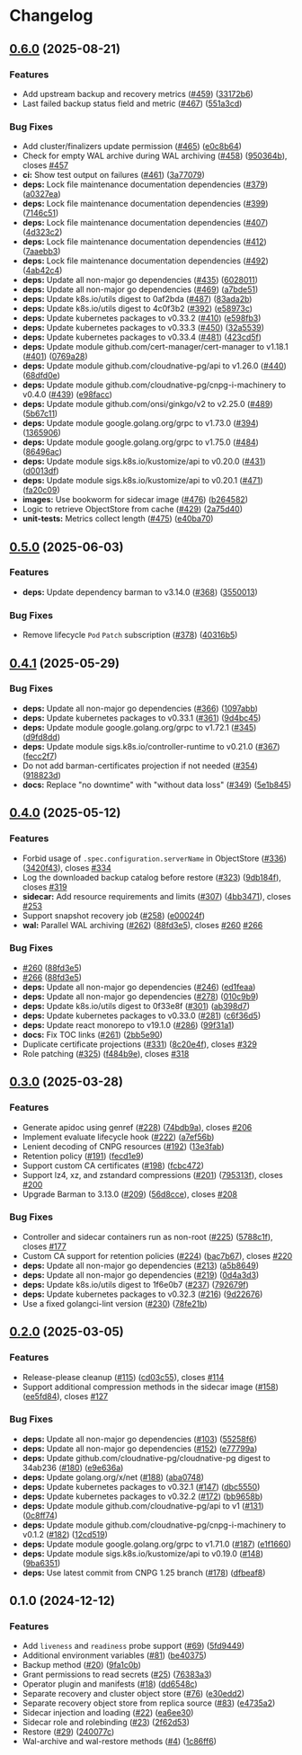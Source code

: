 # Changelog

## [0.6.0](https://github.com/cloudnative-pg/plugin-barman-cloud/compare/v0.5.0...v0.6.0) (2025-08-21)


### Features

* Add upstream backup and recovery metrics ([#459](https://github.com/cloudnative-pg/plugin-barman-cloud/issues/459)) ([33172b6](https://github.com/cloudnative-pg/plugin-barman-cloud/commit/33172b6466b57e23dc0479fbb9d7af53362dba91))
* Last failed backup status field and metric ([#467](https://github.com/cloudnative-pg/plugin-barman-cloud/issues/467)) ([551a3cd](https://github.com/cloudnative-pg/plugin-barman-cloud/commit/551a3cde09886d88851e751ab289e04630243a7c))


### Bug Fixes

* Add cluster/finalizers update permission ([#465](https://github.com/cloudnative-pg/plugin-barman-cloud/issues/465)) ([e0c8b64](https://github.com/cloudnative-pg/plugin-barman-cloud/commit/e0c8b64470cc31f36b0511b80bbac6ecaa8bd283))
* Check for empty WAL archive during WAL archiving ([#458](https://github.com/cloudnative-pg/plugin-barman-cloud/issues/458)) ([950364b](https://github.com/cloudnative-pg/plugin-barman-cloud/commit/950364b9559c7e2079c09145f4fc23ce6a96dedc)), closes [#457](https://github.com/cloudnative-pg/plugin-barman-cloud/issues/457)
* **ci:** Show test output on failures ([#461](https://github.com/cloudnative-pg/plugin-barman-cloud/issues/461)) ([3a77079](https://github.com/cloudnative-pg/plugin-barman-cloud/commit/3a770798c718ad7bb88502bf55ee1beebef17e0c))
* **deps:** Lock file maintenance documentation dependencies ([#379](https://github.com/cloudnative-pg/plugin-barman-cloud/issues/379)) ([a0327ea](https://github.com/cloudnative-pg/plugin-barman-cloud/commit/a0327ea574558d6c1a913e13a12bb454818900a7))
* **deps:** Lock file maintenance documentation dependencies ([#399](https://github.com/cloudnative-pg/plugin-barman-cloud/issues/399)) ([7146c51](https://github.com/cloudnative-pg/plugin-barman-cloud/commit/7146c51de11a5d673aef23e36e07a2b0c528d3b7))
* **deps:** Lock file maintenance documentation dependencies ([#407](https://github.com/cloudnative-pg/plugin-barman-cloud/issues/407)) ([4d323c2](https://github.com/cloudnative-pg/plugin-barman-cloud/commit/4d323c2d3df2bcd52c126b369922bec67db68a2c))
* **deps:** Lock file maintenance documentation dependencies ([#412](https://github.com/cloudnative-pg/plugin-barman-cloud/issues/412)) ([7aaebb3](https://github.com/cloudnative-pg/plugin-barman-cloud/commit/7aaebb3c25e04022fd51a99fac2eeee4c91de532))
* **deps:** Lock file maintenance documentation dependencies ([#492](https://github.com/cloudnative-pg/plugin-barman-cloud/issues/492)) ([4ab42c4](https://github.com/cloudnative-pg/plugin-barman-cloud/commit/4ab42c43fc3399c4411382caac9dd5f72593e885))
* **deps:** Update all non-major go dependencies ([#435](https://github.com/cloudnative-pg/plugin-barman-cloud/issues/435)) ([6028011](https://github.com/cloudnative-pg/plugin-barman-cloud/commit/60280118c46c2b75e044b7ba44d7bc1389a5da20))
* **deps:** Update all non-major go dependencies ([#469](https://github.com/cloudnative-pg/plugin-barman-cloud/issues/469)) ([a7bde51](https://github.com/cloudnative-pg/plugin-barman-cloud/commit/a7bde51c63009cc8d4cc1e499e320ed954b6818a))
* **deps:** Update k8s.io/utils digest to 0af2bda ([#487](https://github.com/cloudnative-pg/plugin-barman-cloud/issues/487)) ([83ada2b](https://github.com/cloudnative-pg/plugin-barman-cloud/commit/83ada2b883806ff8558cb286025f267300635ef4))
* **deps:** Update k8s.io/utils digest to 4c0f3b2 ([#392](https://github.com/cloudnative-pg/plugin-barman-cloud/issues/392)) ([e58973c](https://github.com/cloudnative-pg/plugin-barman-cloud/commit/e58973cd55b89c2e4615cf67c85b08627590aae1))
* **deps:** Update kubernetes packages to v0.33.2 ([#410](https://github.com/cloudnative-pg/plugin-barman-cloud/issues/410)) ([e598fb3](https://github.com/cloudnative-pg/plugin-barman-cloud/commit/e598fb381fff2efc0022224d633949d0bb91157a))
* **deps:** Update kubernetes packages to v0.33.3 ([#450](https://github.com/cloudnative-pg/plugin-barman-cloud/issues/450)) ([32a5539](https://github.com/cloudnative-pg/plugin-barman-cloud/commit/32a5539c18c8b7e4b29a682986a765176e5e9d8f))
* **deps:** Update kubernetes packages to v0.33.4 ([#481](https://github.com/cloudnative-pg/plugin-barman-cloud/issues/481)) ([423cd5f](https://github.com/cloudnative-pg/plugin-barman-cloud/commit/423cd5fe3db5eaa0e4b4683714205ee367614c2a))
* **deps:** Update module github.com/cert-manager/cert-manager to v1.18.1 ([#401](https://github.com/cloudnative-pg/plugin-barman-cloud/issues/401)) ([0769a28](https://github.com/cloudnative-pg/plugin-barman-cloud/commit/0769a28a8ea4dceeb37f8627437cca7ab202339e))
* **deps:** Update module github.com/cloudnative-pg/api to v1.26.0 ([#440](https://github.com/cloudnative-pg/plugin-barman-cloud/issues/440)) ([68dfd0e](https://github.com/cloudnative-pg/plugin-barman-cloud/commit/68dfd0e75e666c265b2e95d228371acce31029c3))
* **deps:** Update module github.com/cloudnative-pg/cnpg-i-machinery to v0.4.0 ([#439](https://github.com/cloudnative-pg/plugin-barman-cloud/issues/439)) ([e98facc](https://github.com/cloudnative-pg/plugin-barman-cloud/commit/e98faccf7274e40dd8e6db021e7335444cb484a8))
* **deps:** Update module github.com/onsi/ginkgo/v2 to v2.25.0 ([#489](https://github.com/cloudnative-pg/plugin-barman-cloud/issues/489)) ([5b67c11](https://github.com/cloudnative-pg/plugin-barman-cloud/commit/5b67c11cd0509cd05537d2d9b78b5368bca6f649))
* **deps:** Update module google.golang.org/grpc to v1.73.0 ([#394](https://github.com/cloudnative-pg/plugin-barman-cloud/issues/394)) ([1365906](https://github.com/cloudnative-pg/plugin-barman-cloud/commit/1365906204d895cac78ef93d5753d0b5f717c9ac))
* **deps:** Update module google.golang.org/grpc to v1.75.0 ([#484](https://github.com/cloudnative-pg/plugin-barman-cloud/issues/484)) ([86496ac](https://github.com/cloudnative-pg/plugin-barman-cloud/commit/86496ac9992b4a47238e71aa884ab8bada38f520))
* **deps:** Update module sigs.k8s.io/kustomize/api to v0.20.0 ([#431](https://github.com/cloudnative-pg/plugin-barman-cloud/issues/431)) ([d0013df](https://github.com/cloudnative-pg/plugin-barman-cloud/commit/d0013dfe12d0ab25767ffe8d6a919992a1bea4d1))
* **deps:** Update module sigs.k8s.io/kustomize/api to v0.20.1 ([#471](https://github.com/cloudnative-pg/plugin-barman-cloud/issues/471)) ([fa20c09](https://github.com/cloudnative-pg/plugin-barman-cloud/commit/fa20c09525f09b52d5c09a89c3eaa05b0c1699cc))
* **images:** Use bookworm for sidecar image ([#476](https://github.com/cloudnative-pg/plugin-barman-cloud/issues/476)) ([b264582](https://github.com/cloudnative-pg/plugin-barman-cloud/commit/b2645827b8cd60fd8a149019d333271f75fb0874))
* Logic to retrieve ObjectStore from cache ([#429](https://github.com/cloudnative-pg/plugin-barman-cloud/issues/429)) ([2a75d40](https://github.com/cloudnative-pg/plugin-barman-cloud/commit/2a75d40356e31c09cc823f1edeff0e9b217f66d5))
* **unit-tests:** Metrics collect length ([#475](https://github.com/cloudnative-pg/plugin-barman-cloud/issues/475)) ([e40ba70](https://github.com/cloudnative-pg/plugin-barman-cloud/commit/e40ba7065a33237b2a95913ca968a01942a0eb3b))

## [0.5.0](https://github.com/cloudnative-pg/plugin-barman-cloud/compare/v0.4.1...v0.5.0) (2025-06-03)


### Features

* **deps:** Update dependency barman to v3.14.0 ([#368](https://github.com/cloudnative-pg/plugin-barman-cloud/issues/368)) ([3550013](https://github.com/cloudnative-pg/plugin-barman-cloud/commit/35500130bf0fe25eb3a191bc78f4818c318acf26))


### Bug Fixes

* Remove lifecycle `Pod` `Patch` subscription ([#378](https://github.com/cloudnative-pg/plugin-barman-cloud/issues/378)) ([40316b5](https://github.com/cloudnative-pg/plugin-barman-cloud/commit/40316b5f2d72deac0f042ceecd271a97b369a62f))

## [0.4.1](https://github.com/cloudnative-pg/plugin-barman-cloud/compare/v0.4.0...v0.4.1) (2025-05-29)


### Bug Fixes

* **deps:** Update all non-major go dependencies ([#366](https://github.com/cloudnative-pg/plugin-barman-cloud/issues/366)) ([1097abb](https://github.com/cloudnative-pg/plugin-barman-cloud/commit/1097abbd1d26502a3cfc81f932bffd5bef2377a4))
* **deps:** Update kubernetes packages to v0.33.1 ([#361](https://github.com/cloudnative-pg/plugin-barman-cloud/issues/361)) ([9d4bc45](https://github.com/cloudnative-pg/plugin-barman-cloud/commit/9d4bc456b09b9d79c1ad58f686c8201885ffe4ce))
* **deps:** Update module google.golang.org/grpc to v1.72.1 ([#345](https://github.com/cloudnative-pg/plugin-barman-cloud/issues/345)) ([d9fd8dd](https://github.com/cloudnative-pg/plugin-barman-cloud/commit/d9fd8dd8681e33ec64c911eade3516a73f793ac5))
* **deps:** Update module sigs.k8s.io/controller-runtime to v0.21.0 ([#367](https://github.com/cloudnative-pg/plugin-barman-cloud/issues/367)) ([fecc2f7](https://github.com/cloudnative-pg/plugin-barman-cloud/commit/fecc2f7d28e5ad58c6370f0a26014908ce4caaaf))
* Do not add barman-certificates projection if not needed ([#354](https://github.com/cloudnative-pg/plugin-barman-cloud/issues/354)) ([918823d](https://github.com/cloudnative-pg/plugin-barman-cloud/commit/918823dbf1c78e5460f83af50bf85be6c1aefafe))
* **docs:** Replace "no downtime" with "without data loss" ([#349](https://github.com/cloudnative-pg/plugin-barman-cloud/issues/349)) ([5e1b845](https://github.com/cloudnative-pg/plugin-barman-cloud/commit/5e1b845caedb67cf79173af3a319d55260b21627))

## [0.4.0](https://github.com/cloudnative-pg/plugin-barman-cloud/compare/v0.3.0...v0.4.0) (2025-05-12)


### Features

* Forbid usage of `.spec.configuration.serverName` in ObjectStore ([#336](https://github.com/cloudnative-pg/plugin-barman-cloud/issues/336)) ([3420f43](https://github.com/cloudnative-pg/plugin-barman-cloud/commit/3420f430739ac8518c83cd3b23bf6a8e42b411f7)), closes [#334](https://github.com/cloudnative-pg/plugin-barman-cloud/issues/334)
* Log the downloaded backup catalog before restore ([#323](https://github.com/cloudnative-pg/plugin-barman-cloud/issues/323)) ([9db184f](https://github.com/cloudnative-pg/plugin-barman-cloud/commit/9db184f5d4c325ed18aeb4fba6c57c28b0e3ae40)), closes [#319](https://github.com/cloudnative-pg/plugin-barman-cloud/issues/319)
* **sidecar:** Add resource requirements and limits ([#307](https://github.com/cloudnative-pg/plugin-barman-cloud/issues/307)) ([4bb3471](https://github.com/cloudnative-pg/plugin-barman-cloud/commit/4bb347121d3328783ca9eceb656863cde37cb8aa)), closes [#253](https://github.com/cloudnative-pg/plugin-barman-cloud/issues/253)
* Support snapshot recovery job ([#258](https://github.com/cloudnative-pg/plugin-barman-cloud/issues/258)) ([e00024f](https://github.com/cloudnative-pg/plugin-barman-cloud/commit/e00024f136996305999c0440ae9b48861828e160))
* **wal:** Parallel WAL archiving ([#262](https://github.com/cloudnative-pg/plugin-barman-cloud/issues/262)) ([88fd3e5](https://github.com/cloudnative-pg/plugin-barman-cloud/commit/88fd3e504f35e004fab47ca33a2e67dd40120e2c)), closes [#260](https://github.com/cloudnative-pg/plugin-barman-cloud/issues/260) [#266](https://github.com/cloudnative-pg/plugin-barman-cloud/issues/266)


### Bug Fixes

* [#260](https://github.com/cloudnative-pg/plugin-barman-cloud/issues/260) ([88fd3e5](https://github.com/cloudnative-pg/plugin-barman-cloud/commit/88fd3e504f35e004fab47ca33a2e67dd40120e2c))
* [#266](https://github.com/cloudnative-pg/plugin-barman-cloud/issues/266) ([88fd3e5](https://github.com/cloudnative-pg/plugin-barman-cloud/commit/88fd3e504f35e004fab47ca33a2e67dd40120e2c))
* **deps:** Update all non-major go dependencies ([#246](https://github.com/cloudnative-pg/plugin-barman-cloud/issues/246)) ([ed1feaa](https://github.com/cloudnative-pg/plugin-barman-cloud/commit/ed1feaaddcddfabd48a2d9a28013e7585d8babd6))
* **deps:** Update all non-major go dependencies ([#278](https://github.com/cloudnative-pg/plugin-barman-cloud/issues/278)) ([010c9b9](https://github.com/cloudnative-pg/plugin-barman-cloud/commit/010c9b93d4e2d06eb89ba49219f15144c98515cf))
* **deps:** Update k8s.io/utils digest to 0f33e8f ([#301](https://github.com/cloudnative-pg/plugin-barman-cloud/issues/301)) ([ab398d7](https://github.com/cloudnative-pg/plugin-barman-cloud/commit/ab398d7d30ebe241b2b682c42c4b129254955b24))
* **deps:** Update kubernetes packages to v0.33.0 ([#281](https://github.com/cloudnative-pg/plugin-barman-cloud/issues/281)) ([c6f36d5](https://github.com/cloudnative-pg/plugin-barman-cloud/commit/c6f36d57562a99175e2d3d446ca2d7e7c36b09c3))
* **deps:** Update react monorepo to v19.1.0 ([#286](https://github.com/cloudnative-pg/plugin-barman-cloud/issues/286)) ([99f31a1](https://github.com/cloudnative-pg/plugin-barman-cloud/commit/99f31a1e5e0313534699c49393edc6beabac60ec))
* **docs:** Fix TOC links ([#261](https://github.com/cloudnative-pg/plugin-barman-cloud/issues/261)) ([2bb5e90](https://github.com/cloudnative-pg/plugin-barman-cloud/commit/2bb5e90357b2defd6fdaa8ff9982e21f58bc5ecc))
* Duplicate certificate projections ([#331](https://github.com/cloudnative-pg/plugin-barman-cloud/issues/331)) ([8c20e4f](https://github.com/cloudnative-pg/plugin-barman-cloud/commit/8c20e4fe8578b5b18277ce2ae8ba11783b1cac84)), closes [#329](https://github.com/cloudnative-pg/plugin-barman-cloud/issues/329)
* Role patching ([#325](https://github.com/cloudnative-pg/plugin-barman-cloud/issues/325)) ([f484b9e](https://github.com/cloudnative-pg/plugin-barman-cloud/commit/f484b9e748ad776f7ecec0ed83a2b2424fde2dfc)), closes [#318](https://github.com/cloudnative-pg/plugin-barman-cloud/issues/318)

## [0.3.0](https://github.com/cloudnative-pg/plugin-barman-cloud/compare/v0.2.0...v0.3.0) (2025-03-28)


### Features

* Generate apidoc using genref ([#228](https://github.com/cloudnative-pg/plugin-barman-cloud/issues/228)) ([74bdb9a](https://github.com/cloudnative-pg/plugin-barman-cloud/commit/74bdb9a590f169eade4eea27caa85fc3b1809e41)), closes [#206](https://github.com/cloudnative-pg/plugin-barman-cloud/issues/206)
* Implement evaluate lifecycle hook ([#222](https://github.com/cloudnative-pg/plugin-barman-cloud/issues/222)) ([a7ef56b](https://github.com/cloudnative-pg/plugin-barman-cloud/commit/a7ef56b6e7a8abfcf312f42190b5c3828f9b2a79))
* Lenient decoding of CNPG resources ([#192](https://github.com/cloudnative-pg/plugin-barman-cloud/issues/192)) ([13e3fab](https://github.com/cloudnative-pg/plugin-barman-cloud/commit/13e3fab2688ec6ea342ed7304680025f98e6af27))
* Retention policy ([#191](https://github.com/cloudnative-pg/plugin-barman-cloud/issues/191)) ([fecd1e9](https://github.com/cloudnative-pg/plugin-barman-cloud/commit/fecd1e9513ce1748a289840f735a2f23a0ce5218))
* Support custom CA certificates ([#198](https://github.com/cloudnative-pg/plugin-barman-cloud/issues/198)) ([fcbc472](https://github.com/cloudnative-pg/plugin-barman-cloud/commit/fcbc47209222f712178ba422020c88eef7d50c08))
* Support lz4, xz, and zstandard compressions ([#201](https://github.com/cloudnative-pg/plugin-barman-cloud/issues/201)) ([795313f](https://github.com/cloudnative-pg/plugin-barman-cloud/commit/795313f4aa2f4888fdf2cb711de74aaea7b045a7)), closes [#200](https://github.com/cloudnative-pg/plugin-barman-cloud/issues/200)
* Upgrade Barman to 3.13.0 ([#209](https://github.com/cloudnative-pg/plugin-barman-cloud/issues/209)) ([56d8cce](https://github.com/cloudnative-pg/plugin-barman-cloud/commit/56d8cceb3b8c7a17f3dcdd2dc14b48a725aaea9f)), closes [#208](https://github.com/cloudnative-pg/plugin-barman-cloud/issues/208)


### Bug Fixes

* Controller and sidecar containers run as non-root ([#225](https://github.com/cloudnative-pg/plugin-barman-cloud/issues/225)) ([5788c1f](https://github.com/cloudnative-pg/plugin-barman-cloud/commit/5788c1f72794a331e9176dabc625a5937abff010)), closes [#177](https://github.com/cloudnative-pg/plugin-barman-cloud/issues/177)
* Custom CA support for retention policies ([#224](https://github.com/cloudnative-pg/plugin-barman-cloud/issues/224)) ([bac7b67](https://github.com/cloudnative-pg/plugin-barman-cloud/commit/bac7b673a2ef239dd28bd2d1eced083009ad8ba6)), closes [#220](https://github.com/cloudnative-pg/plugin-barman-cloud/issues/220)
* **deps:** Update all non-major go dependencies ([#213](https://github.com/cloudnative-pg/plugin-barman-cloud/issues/213)) ([a5b8649](https://github.com/cloudnative-pg/plugin-barman-cloud/commit/a5b8649bd0eac1df6e51291ff197a6a548d0f479))
* **deps:** Update all non-major go dependencies ([#219](https://github.com/cloudnative-pg/plugin-barman-cloud/issues/219)) ([0d4a3d3](https://github.com/cloudnative-pg/plugin-barman-cloud/commit/0d4a3d38f77e9d51a3f627fa768673e3c4b5e650))
* **deps:** Update k8s.io/utils digest to 1f6e0b7 ([#237](https://github.com/cloudnative-pg/plugin-barman-cloud/issues/237)) ([792679f](https://github.com/cloudnative-pg/plugin-barman-cloud/commit/792679ff673f60deeac3293d4bfb3e5182a09bef))
* **deps:** Update kubernetes packages to v0.32.3 ([#216](https://github.com/cloudnative-pg/plugin-barman-cloud/issues/216)) ([9d22676](https://github.com/cloudnative-pg/plugin-barman-cloud/commit/9d22676f2a5667b516a4f496ab6188a2333e5333))
* Use a fixed golangci-lint version ([#230](https://github.com/cloudnative-pg/plugin-barman-cloud/issues/230)) ([78fe21b](https://github.com/cloudnative-pg/plugin-barman-cloud/commit/78fe21b24dc9366c34260babe6b049a310abe9f0))

## [0.2.0](https://github.com/cloudnative-pg/plugin-barman-cloud/compare/v0.1.0...v0.2.0) (2025-03-05)


### Features

* Release-please cleanup ([#115](https://github.com/cloudnative-pg/plugin-barman-cloud/issues/115)) ([cd03c55](https://github.com/cloudnative-pg/plugin-barman-cloud/commit/cd03c556ef86c429b8699961eb24e1361b5759ff)), closes [#114](https://github.com/cloudnative-pg/plugin-barman-cloud/issues/114)
* Support additional compression methods in the sidecar image ([#158](https://github.com/cloudnative-pg/plugin-barman-cloud/issues/158)) ([ee5fd84](https://github.com/cloudnative-pg/plugin-barman-cloud/commit/ee5fd840924c0997f301764af32a684aa8424b22)), closes [#127](https://github.com/cloudnative-pg/plugin-barman-cloud/issues/127)


### Bug Fixes

* **deps:** Update all non-major go dependencies ([#103](https://github.com/cloudnative-pg/plugin-barman-cloud/issues/103)) ([55258f6](https://github.com/cloudnative-pg/plugin-barman-cloud/commit/55258f69008d1475f65d549d47a6c87485624e28))
* **deps:** Update all non-major go dependencies ([#152](https://github.com/cloudnative-pg/plugin-barman-cloud/issues/152)) ([e77799a](https://github.com/cloudnative-pg/plugin-barman-cloud/commit/e77799af028ba892ed8f3261554682c1b540a7f5))
* **deps:** Update github.com/cloudnative-pg/cloudnative-pg digest to 34ab236 ([#180](https://github.com/cloudnative-pg/plugin-barman-cloud/issues/180)) ([e9e636a](https://github.com/cloudnative-pg/plugin-barman-cloud/commit/e9e636ada08de4a1f6db0a31e2f133e703580394))
* **deps:** Update golang.org/x/net ([#188](https://github.com/cloudnative-pg/plugin-barman-cloud/issues/188)) ([aba0748](https://github.com/cloudnative-pg/plugin-barman-cloud/commit/aba07487891b731b6439429c7b30da21bc260d5f))
* **deps:** Update kubernetes packages to v0.32.1 ([#147](https://github.com/cloudnative-pg/plugin-barman-cloud/issues/147)) ([dbc5550](https://github.com/cloudnative-pg/plugin-barman-cloud/commit/dbc5550c9c503dfb0a6206a244995cdda9d28c1d))
* **deps:** Update kubernetes packages to v0.32.2 ([#172](https://github.com/cloudnative-pg/plugin-barman-cloud/issues/172)) ([bb9658b](https://github.com/cloudnative-pg/plugin-barman-cloud/commit/bb9658b28c95f9b7e1f202dcf2be76bff7756960))
* **deps:** Update module github.com/cloudnative-pg/api to v1 ([#131](https://github.com/cloudnative-pg/plugin-barman-cloud/issues/131)) ([0c8ff74](https://github.com/cloudnative-pg/plugin-barman-cloud/commit/0c8ff7426ff15623deba0c9603ba76dece3cb6a5))
* **deps:** Update module github.com/cloudnative-pg/cnpg-i-machinery to v0.1.2 ([#182](https://github.com/cloudnative-pg/plugin-barman-cloud/issues/182)) ([12cd519](https://github.com/cloudnative-pg/plugin-barman-cloud/commit/12cd5195234ee17ca0b09c2448cc9dc50c614149))
* **deps:** Update module google.golang.org/grpc to v1.71.0 ([#187](https://github.com/cloudnative-pg/plugin-barman-cloud/issues/187)) ([e1f1660](https://github.com/cloudnative-pg/plugin-barman-cloud/commit/e1f166023f55fb02d987ac011e3580af1f9d273a))
* **deps:** Update module sigs.k8s.io/kustomize/api to v0.19.0 ([#148](https://github.com/cloudnative-pg/plugin-barman-cloud/issues/148)) ([9ba6351](https://github.com/cloudnative-pg/plugin-barman-cloud/commit/9ba63518f929748f4a422eaa58293c8125b7a5f1))
* **deps:** Use latest commit from CNPG 1.25 branch ([#178](https://github.com/cloudnative-pg/plugin-barman-cloud/issues/178)) ([dfbeaf8](https://github.com/cloudnative-pg/plugin-barman-cloud/commit/dfbeaf802ec98357fdbb92b5fcefc38a29939cfe))

## 0.1.0 (2024-12-12)


### Features

* Add `liveness` and `readiness` probe support ([#69](https://github.com/cloudnative-pg/plugin-barman-cloud/issues/69)) ([5fd9449](https://github.com/cloudnative-pg/plugin-barman-cloud/commit/5fd9449b27394756e0baf76b1356900850f687a6))
* Additional environment variables ([#81](https://github.com/cloudnative-pg/plugin-barman-cloud/issues/81)) ([be40375](https://github.com/cloudnative-pg/plugin-barman-cloud/commit/be4037529c44858278dd80e3eb32f39f3f68c5c6))
* Backup method ([#20](https://github.com/cloudnative-pg/plugin-barman-cloud/issues/20)) ([9fa1c0b](https://github.com/cloudnative-pg/plugin-barman-cloud/commit/9fa1c0beab4882af3f4c737d049b5bafcf7e28a6))
* Grant permissions to read secrets ([#25](https://github.com/cloudnative-pg/plugin-barman-cloud/issues/25)) ([76383a3](https://github.com/cloudnative-pg/plugin-barman-cloud/commit/76383a30afd3bd829f01936dc3dfc81f1d189d2d))
* Operator plugin and manifests ([#18](https://github.com/cloudnative-pg/plugin-barman-cloud/issues/18)) ([dd6548c](https://github.com/cloudnative-pg/plugin-barman-cloud/commit/dd6548c4a26031324975d97aee345e4e6a2e7efa))
* Separate recovery and cluster object store ([#76](https://github.com/cloudnative-pg/plugin-barman-cloud/issues/76)) ([e30edd2](https://github.com/cloudnative-pg/plugin-barman-cloud/commit/e30edd2318d76e10fd7af344c0e4326f1e5033ec))
* Separate recovery object store from replica source ([#83](https://github.com/cloudnative-pg/plugin-barman-cloud/issues/83)) ([e4735a2](https://github.com/cloudnative-pg/plugin-barman-cloud/commit/e4735a2f85724cf8493f513658783e5330c3efcf))
* Sidecar injection and loading ([#22](https://github.com/cloudnative-pg/plugin-barman-cloud/issues/22)) ([ea6ee30](https://github.com/cloudnative-pg/plugin-barman-cloud/commit/ea6ee30d2ea30f9e9df22002ce5f5a68fcb37ade))
* Sidecar role and rolebinding ([#23](https://github.com/cloudnative-pg/plugin-barman-cloud/issues/23)) ([2f62d53](https://github.com/cloudnative-pg/plugin-barman-cloud/commit/2f62d539c949f344cb5534b7ffbb90860663a106))
* Restore ([#29](https://github.com/cloudnative-pg/plugin-barman-cloud/issues/29)) ([240077c](https://github.com/cloudnative-pg/plugin-barman-cloud/commit/240077c77192d9572767d7ec76d02e578b94faca))
* Wal-archive and wal-restore methods ([#4](https://github.com/cloudnative-pg/plugin-barman-cloud/issues/4)) ([1c86ff6](https://github.com/cloudnative-pg/plugin-barman-cloud/commit/1c86ff65747b5b348fb1ed2b0e5b0594fd156116))
